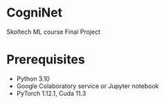 # CogniNet
Skoltech ML course Final Project
# Prerequisites
* Python 3.10
* Google Colaboratory service or Jupyter notebook
* PyTorch 1.12.1, Cuda 11.3
